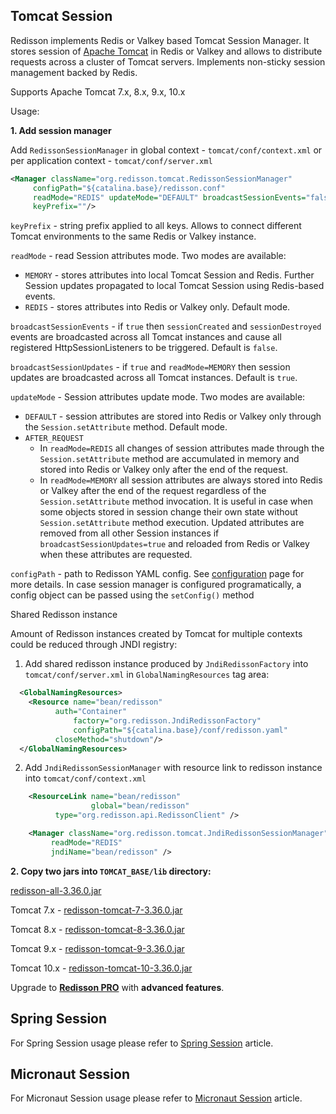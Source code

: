 ## Tomcat Session

Redisson implements Redis or Valkey based Tomcat Session Manager. It stores session of [Apache Tomcat](http://tomcat.apache.org) in Redis or Valkey and allows to distribute requests across a cluster of Tomcat servers. Implements non-sticky session management backed by Redis.

Supports Apache Tomcat 7.x, 8.x, 9.x, 10.x

Usage:

**1. Add session manager**

Add `RedissonSessionManager` in global context - `tomcat/conf/context.xml` or per application context - `tomcat/conf/server.xml`

```xml
<Manager className="org.redisson.tomcat.RedissonSessionManager"
	 configPath="${catalina.base}/redisson.conf" 
	 readMode="REDIS" updateMode="DEFAULT" broadcastSessionEvents="false"
	 keyPrefix=""/>
```

`keyPrefix` - string prefix applied to all keys. Allows to connect different Tomcat environments to the same Redis or Valkey instance.
   
`readMode` - read Session attributes mode. Two modes are available:  

* `MEMORY` - stores attributes into local Tomcat Session and Redis. Further Session updates propagated to local Tomcat Session using Redis-based events.
* `REDIS` - stores attributes into Redis or Valkey only.  Default mode.

`broadcastSessionEvents` - if `true` then `sessionCreated` and `sessionDestroyed` events are broadcasted across all Tomcat instances and cause all registered HttpSessionListeners to be triggered. Default is `false`.
   
`broadcastSessionUpdates` - if `true` and `readMode=MEMORY` then session updates are broadcasted across all Tomcat instances. Default is `true`.

`updateMode` - Session attributes update mode. Two modes are available:  

   * `DEFAULT` - session attributes are stored into Redis or Valkey only through the `Session.setAttribute` method. Default mode.
   * `AFTER_REQUEST`
       * In `readMode=REDIS` all changes of session attributes made through the `Session.setAttribute` method are accumulated in memory and stored into Redis or Valkey only after the end of the request. 
       * In `readMode=MEMORY` all session attributes are always stored into Redis or Valkey after the end of the request regardless of the `Session.setAttribute` method invocation. It is useful in case when some objects stored in session change their own state without `Session.setAttribute` method execution. Updated attributes are removed from all other Session instances if `broadcastSessionUpdates=true` and reloaded from Redis or Valkey when these attributes are requested.  

`configPath` - path to Redisson YAML config. See [configuration](configuration.md) page for more details. In case session manager is configured programatically, a config object can be passed using the `setConfig()` method

Shared Redisson instance  

Amount of Redisson instances created by Tomcat for multiple contexts could be reduced through JNDI registry:

1. Add shared redisson instance produced by `JndiRedissonFactory` into `tomcat/conf/server.xml` in `GlobalNamingResources` tag area:

```xml
  <GlobalNamingResources>
    <Resource name="bean/redisson"
	      auth="Container"
              factory="org.redisson.JndiRedissonFactory"
              configPath="${catalina.base}/conf/redisson.yaml"
	      closeMethod="shutdown"/>
  </GlobalNamingResources>
```

2. Add `JndiRedissonSessionManager` with resource link to redisson instance into `tomcat/conf/context.xml`

```xml
    <ResourceLink name="bean/redisson"
                  global="bean/redisson"
		  type="org.redisson.api.RedissonClient" />

    <Manager className="org.redisson.tomcat.JndiRedissonSessionManager"
         readMode="REDIS"
         jndiName="bean/redisson" />
```

**2. Copy two jars into `TOMCAT_BASE/lib` directory:**

  
[redisson-all-3.36.0.jar](https://repo1.maven.org/maven2/org/redisson/redisson-all/3.36.0/redisson-all-3.36.0.jar)
  
Tomcat 7.x - [redisson-tomcat-7-3.36.0.jar](https://repo1.maven.org/maven2/org/redisson/redisson-tomcat-7/3.36.0/redisson-tomcat-7-3.36.0.jar)  

Tomcat 8.x - [redisson-tomcat-8-3.36.0.jar](https://repo1.maven.org/maven2/org/redisson/redisson-tomcat-8/3.36.0/redisson-tomcat-8-3.36.0.jar)  

Tomcat 9.x - [redisson-tomcat-9-3.36.0.jar](https://repo1.maven.org/maven2/org/redisson/redisson-tomcat-9/3.36.0/redisson-tomcat-9-3.36.0.jar)  

Tomcat 10.x - [redisson-tomcat-10-3.36.0.jar](https://repo1.maven.org/maven2/org/redisson/redisson-tomcat-10/3.36.0/redisson-tomcat-10-3.36.0.jar)  

Upgrade to __[Redisson PRO](https://redisson.pro)__ with **advanced features**.

## Spring Session

For Spring Session usage please refer to [Spring Session](integration-with-spring.md/#spring-session) article.

## Micronaut Session

For Micronaut Session usage please refer to [Micronaut Session](microservices-integration.md/#session) article.